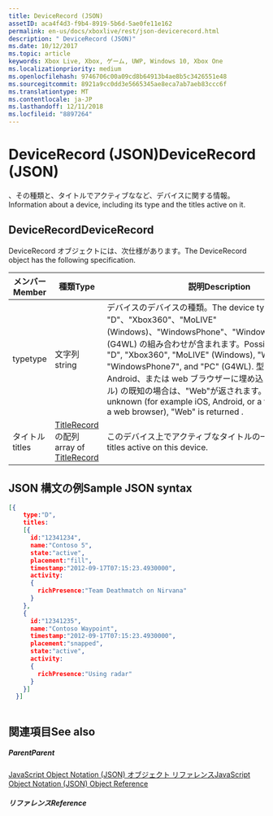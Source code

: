 ```yaml
---
title: DeviceRecord (JSON)
assetID: aca4f4d3-f9b4-8919-5b6d-5ae0fe11e162
permalink: en-us/docs/xboxlive/rest/json-devicerecord.html
description: " DeviceRecord (JSON)"
ms.date: 10/12/2017
ms.topic: article
keywords: Xbox Live, Xbox, ゲーム, UWP, Windows 10, Xbox One
ms.localizationpriority: medium
ms.openlocfilehash: 9746706c00a09cd8b64913b4ae8b5c3426551e48
ms.sourcegitcommit: 8921a9cc0dd3e5665345ae8eca7ab7aeb83ccc6f
ms.translationtype: MT
ms.contentlocale: ja-JP
ms.lasthandoff: 12/11/2018
ms.locfileid: "8897264"
---
```

# <a name="devicerecord-json"></a><span data-ttu-id="f9746-104">DeviceRecord (JSON)</span><span class="sxs-lookup"><span data-stu-id="f9746-104">DeviceRecord (JSON)</span></span>
<span data-ttu-id="f9746-105">、その種類と、タイトルでアクティブななど、デバイスに関する情報。</span><span class="sxs-lookup"><span data-stu-id="f9746-105">Information about a device, including its type and the titles active on it.</span></span> 
<a id="ID4EN"></a>

 
## <a name="devicerecord"></a><span data-ttu-id="f9746-106">DeviceRecord</span><span class="sxs-lookup"><span data-stu-id="f9746-106">DeviceRecord</span></span>
 
<span data-ttu-id="f9746-107">DeviceRecord オブジェクトには、次仕様があります。</span><span class="sxs-lookup"><span data-stu-id="f9746-107">The DeviceRecord object has the following specification.</span></span>
 
| <span data-ttu-id="f9746-108">メンバー</span><span class="sxs-lookup"><span data-stu-id="f9746-108">Member</span></span>| <span data-ttu-id="f9746-109">種類</span><span class="sxs-lookup"><span data-stu-id="f9746-109">Type</span></span>| <span data-ttu-id="f9746-110">説明</span><span class="sxs-lookup"><span data-stu-id="f9746-110">Description</span></span>| 
| --- | --- | --- | 
| <span data-ttu-id="f9746-111">type</span><span class="sxs-lookup"><span data-stu-id="f9746-111">type</span></span>| <span data-ttu-id="f9746-112">文字列</span><span class="sxs-lookup"><span data-stu-id="f9746-112">string</span></span>| <span data-ttu-id="f9746-113">デバイスのデバイスの種類。</span><span class="sxs-lookup"><span data-stu-id="f9746-113">The device type of the device.</span></span> <span data-ttu-id="f9746-114">"D"、"Xbox360"、"MoLIVE"(Windows)、"WindowsPhone"、"WindowsPhone7"、"PC"(G4WL) の組み合わせが含まれます。</span><span class="sxs-lookup"><span data-stu-id="f9746-114">Possibilities include "D", "Xbox360", "MoLIVE" (Windows), "WindowsPhone", "WindowsPhone7", and "PC" (G4WL).</span></span> <span data-ttu-id="f9746-115">型が (例 iOS、Android、または web ブラウザーに埋め込まれているタイトル) の既知の場合は、"Web"が返されます。</span><span class="sxs-lookup"><span data-stu-id="f9746-115">If the type is unknown (for example iOS, Android, or a title embedded in a web browser), "Web" is returned .</span></span>| 
| <span data-ttu-id="f9746-116">タイトル</span><span class="sxs-lookup"><span data-stu-id="f9746-116">titles</span></span>| <span data-ttu-id="f9746-117">[TitleRecord](json-titlerecord.md)の配列</span><span class="sxs-lookup"><span data-stu-id="f9746-117">array of [TitleRecord](json-titlerecord.md)</span></span>| <span data-ttu-id="f9746-118">このデバイス上でアクティブなタイトルの一覧。</span><span class="sxs-lookup"><span data-stu-id="f9746-118">The list of titles active on this device.</span></span>| 
  
<a id="ID4EWB"></a>

 
## <a name="sample-json-syntax"></a><span data-ttu-id="f9746-119">JSON 構文の例</span><span class="sxs-lookup"><span data-stu-id="f9746-119">Sample JSON syntax</span></span>
 

```json
[{
    type:"D",
    titles:
    [{
      id:"12341234",
      name:"Contoso 5",
      state:"active",
      placement:"fill",
      timestamp:"2012-09-17T07:15:23.4930000",
      activity:
      {
        richPresence:"Team Deathmatch on Nirvana"
      }
    },
    {
      id:"12341235",
      name:"Contoso Waypoint",
      timestamp:"2012-09-17T07:15:23.4930000",
      placement:"snapped",
      state:"active",
      activity:
      {
        richPresence:"Using radar"
      }
    }]
  }]
    
```

  
<a id="ID4E6B"></a>

 
## <a name="see-also"></a><span data-ttu-id="f9746-120">関連項目</span><span class="sxs-lookup"><span data-stu-id="f9746-120">See also</span></span>
 
<a id="ID4EBC"></a>

 
##### <a name="parent"></a><span data-ttu-id="f9746-121">Parent</span><span class="sxs-lookup"><span data-stu-id="f9746-121">Parent</span></span> 

[<span data-ttu-id="f9746-122">JavaScript Object Notation (JSON) オブジェクト リファレンス</span><span class="sxs-lookup"><span data-stu-id="f9746-122">JavaScript Object Notation (JSON) Object Reference</span></span>](atoc-xboxlivews-reference-json.md)

  
<a id="ID4ENC"></a>

 
##### <a name="reference"></a><span data-ttu-id="f9746-123">リファレンス</span><span class="sxs-lookup"><span data-stu-id="f9746-123">Reference</span></span>   
